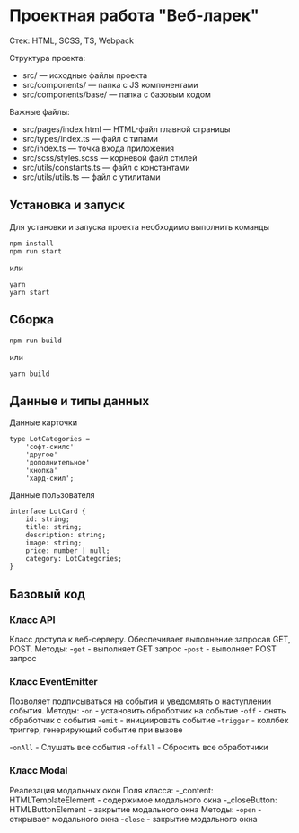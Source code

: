 # Проектная работа "Веб-ларек"

Стек: HTML, SCSS, TS, Webpack

Структура проекта:
- src/ — исходные файлы проекта
- src/components/ — папка с JS компонентами
- src/components/base/ — папка с базовым кодом

Важные файлы:
- src/pages/index.html — HTML-файл главной страницы
- src/types/index.ts — файл с типами
- src/index.ts — точка входа приложения
- src/scss/styles.scss — корневой файл стилей
- src/utils/constants.ts — файл с константами
- src/utils/utils.ts — файл с утилитами

## Установка и запуск
Для установки и запуска проекта необходимо выполнить команды

```
npm install
npm run start
```

или

```
yarn
yarn start
```
## Сборка

```
npm run build
```

или

```
yarn build
```
## Данные и типы данных
Данные карточки
```
type LotCategories =
    'софт-скилс'
	'другое'
	'дополнительное'
	'кнопка'
	'хард-скил';
```
Данные пользователя 
```
interface LotCard {
	id: string;
	title: string;
    description: string;
    image: string; 
	price: number | null; 
	category: LotCategories;
}
```

## Базовый код

### Класс API
Класс доступа к веб-серверу. Обеспечивает выполнение запросав GET, POST. 
Методы:
-`get` - выполняет GET запрос
-`post` - выполняет POST запрос 

### Класс EventEmitter
Позволяет подписываться на события и уведомлять о наступлении события.
Методы:
-`on` - установить оброботчик на событие 
-`off` - снять обработчик с события
-`emit` - инициировать событие
-`trigger` - коллбек триггер, генерирующий событие при вызове

-`onAll` - Слушать все события
-`offAll` - Сбросить все обработчики

### Класс Modal
Реалезация модальных окон
Поля класса:
-_content: HTMLTemplateElement - содержимое модального окна
-_closeButton: HTMLButtonElement - закрытие модального окна
Методы: 
-`open` - открывает модального окна
-`close` - закрытие модального окна



